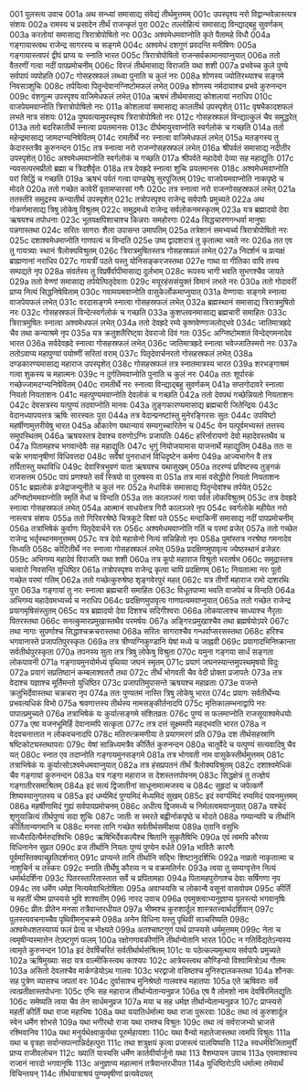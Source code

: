 001	पुलस्त्य उवाच
001a	अथ सन्ध्यां समासाद्य संवेद्यं तीर्थमुत्तमम्
001c	उपस्पृश्य नरो विद्वान्भवेन्नास्त्यत्र संशयः
002a	रामस्य च प्रसादेन तीर्थं राजन्कृतं पुरा
002c	तल्लोहित्यं समासाद्य विन्द्याद्बहु सुवर्णकम्
003a	करतोयां समासाद्य त्रिरात्रोपोषितो नरः
003c	अश्वमेधमवाप्नोति कृते पैतामहे विधौ
004a	गङ्गायास्त्वथ राजेन्द्र सागरस्य च सङ्गमे
004c	अश्वमेधं दशगुणं प्रवदन्ति मनीषिणः
005a	गङ्गायास्त्वपरं द्वीपं प्राप्य यः स्नाति भारत
005c	त्रिरात्रोपोषितो राजन्सर्वकामानवाप्नुयात्
006a	ततो वैतरणीं गत्वा नदीं पापप्रमोचनीम्
006c	विरजं तीर्थमासाद्य विराजति यथा शशी
007a	प्रभवेच्च कुले पुण्ये सर्वपापं व्यपोहति
007c	गोसहस्रफलं लब्ध्वा पुनाति च कुलं नरः
008a	शोणस्य ज्योतिरथ्याश्च सङ्गमे निवसञ्शुचिः
008c	तर्पयित्वा पितॄन्देवानग्निष्टोमफलं लभेत्
009a	शोणस्य नर्मदायाश्च प्रभवे कुरुनन्दन
009c	वंशगुल्म उपस्पृश्य वाजिमेधफलं लभेत्
010a	ऋषभं तीर्थमासाद्य कोशलायां नराधिप
010c	वाजपेयमवाप्नोति त्रिरात्रोपोषितो नरः
011a	कोशलायां समासाद्य कालतीर्थ उपस्पृशेत्
011c	वृषभैकादशफलं लभते नात्र संशयः
012a	पुष्पवत्यामुपस्पृश्य त्रिरात्रोपोषितो नरः
012c	गोसहस्रफलं विन्द्यात्कुलं चैव समुद्धरेत्
013a	ततो बदरिकातीर्थे स्नात्वा प्रयतमानसः
013c	दीर्घमायुरवाप्नोति स्वर्गलोकं च गच्छति
014a	ततो महेन्द्रमासाद्य जामदग्न्यनिषेवितम्
014c	रामतीर्थे नरः स्नात्वा वाजिमेधफलं लभेत्
015a	मतङ्गस्य तु केदारस्तत्रैव कुरुनन्दन
015c	तत्र स्नात्वा नरो राजन्गोसहस्रफलं लभेत्
016a	श्रीपर्वतं समासाद्य नदीतीर उपस्पृशेत्
016c	अश्वमेधमवाप्नोति स्वर्गलोकं च गच्छति
017a	श्रीपर्वते महादेवो देव्या सह महाद्युतिः
017c	न्यवसत्परमप्रीतो ब्रह्मा च त्रिदशैर्वृतः
018a	तत्र देवह्रदे स्नात्वा शुचिः प्रयतमानसः
018c	अश्वमेधमवाप्नोति परां सिद्धिं च गच्छति
019a	ऋषभं पर्वतं गत्वा पाण्ड्येषु सुरपूजितम्
019c	वाजपेयमवाप्नोति नाकपृष्ठे च मोदते
020a	ततो गच्छेत कावेरीं वृतामप्सरसां गणैः
020c	तत्र स्नात्वा नरो राजन्गोसहस्रफलं लभेत्
021a	ततस्तीरे समुद्रस्य कन्यातीर्थ उपस्पृशेत्
021c	तत्रोपस्पृश्य राजेन्द्र सर्वपापैः प्रमुच्यते
022a	अथ गोकर्णमासाद्य त्रिषु लोकेषु विश्रुतम्
022c	समुद्रमध्ये राजेन्द्र सर्वलोकनमस्कृतम्
023a	यत्र ब्रह्मादयो देवा ऋषयश्च तपोधनाः
023c	भूतयक्षपिशाचाश्च किन्नराः समहोरगाः
024a	सिद्धचारणगन्धर्वा मानुषाः पन्नगास्तथा
024c	सरितः सागराः शैला उपासन्त उमापतिम्
025a	तत्रेशानं समभ्यर्च्य त्रिरात्रोपोषितो नरः
025c	दशाश्वमेधमाप्नोति गाणपत्यं च विन्दति
025e	उष्य द्वादशरात्रं तु कृतात्मा भवते नरः
026a	तत एव तु गायत्र्याः स्थानं त्रैलोक्यविश्रुतम्
026c	त्रिरात्रमुषितस्तत्र गोसहस्रफलं लभेत्
027a	निदर्शनं च प्रत्यक्षं ब्राह्मणानां नराधिप
027c	गायत्रीं पठते यस्तु योनिसङ्करजस्तथा
027e	गाथा वा गीतिका वापि तस्य सम्पद्यते नृप
028a	संवर्तस्य तु विप्रर्षेर्वापीमासाद्य दुर्लभाम्
028c	रूपस्य भागी भवति सुभगश्चैव जायते
029a	ततो वेण्णां समासाद्य तर्पयेत्पितृदेवताः
029c	मयूरहंससंयुक्तं विमानं लभते नरः
030a	ततो गोदावरीं प्राप्य नित्यं सिद्धनिषेविताम्
030c	गवामयमवाप्नोति वासुकेर्लोकमाप्नुयात्
031a	वेण्णायाः सङ्गमे स्नात्वा वाजपेयफलं लभेत्
031c	वरदासङ्गमे स्नात्वा गोसहस्रफलं लभेत्
032a	ब्रह्मस्थानं समासाद्य त्रिरात्रमुषितो नरः
032c	गोसहस्रफलं विन्देत्स्वर्गलोकं च गच्छति
033a	कुशप्लवनमासाद्य ब्रह्मचारी समाहितः
033c	त्रिरात्रमुषितः स्नात्वा अश्वमेधफलं लभेत्
034a	ततो देवह्रदे रम्ये कृष्णवेण्णाजलोद्भवे
034c	जातिमात्रह्रदे चैव तथा कन्याश्रमे नृप
035a	यत्र क्रतुशतैरिष्ट्वा देवराजो दिवं गतः
035c	अग्निष्टोमशतं विन्देद्गमनादेव भारत
036a	सर्वदेवह्रदे स्नात्वा गोसहस्रफलं लभेत्
036c	जातिमात्रह्रदे स्नात्वा भवेज्जातिस्मरो नरः
037a	ततोऽवाप्य महापुण्यां पयोष्णीं सरितां वराम्
037c	पितृदेवार्चनरतो गोसहस्रफलं लभेत्
038a	दण्डकारण्यमासाद्य महाराज उपस्पृशेत्
038c	गोसहस्रफलं तत्र स्नातमात्रस्य भारत
039a	शरभङ्गाश्रमं गत्वा शुकस्य च महात्मनः
039c	न दुर्गतिमवाप्नोति पुनाति च कुलं नरः
040a	ततः शूर्पारकं गच्छेज्जामदग्न्यनिषेवितम्
040c	रामतीर्थे नरः स्नात्वा विन्द्याद्बहु सुवर्णकम्
041a	सप्तगोदावरे स्नात्वा नियतो नियताशनः
041c	महत्पुण्यमवाप्नोति देवलोकं च गच्छति
042a	ततो देवपथं गच्छेन्नियतो नियताशनः
042c	देवसत्रस्य यत्पुण्यं तदवाप्नोति मानवः
043a	तुङ्गकारण्यमासाद्य ब्रह्मचारी जितेन्द्रियः
043c	वेदानध्यापयत्तत्र ऋषिः सारस्वतः पुरा
044a	तत्र वेदान्प्रनष्टांस्तु मुनेरङ्गिरसः सुतः
044c	उपविष्टो महर्षीणामुत्तरीयेषु भारत
045a	ओंकारेण यथान्यायं सम्यगुच्चारितेन च
045c	येन यत्पूर्वमभ्यस्तं तत्तस्य समुपस्थितम्
046a	ऋषयस्तत्र देवाश्च वरुणोऽग्निः प्रजापतिः
046c	हरिर्नारायणो देवो महादेवस्तथैव च
047a	पितामहश्च भगवान्देवैः सह महाद्युतिः
047c	भृगुं नियोजयामास याजनार्थे महाद्युतिम्
048a	ततः स चक्रे भगवानृषीणां विधिवत्तदा
048c	सर्वेषां पुनराधानं विधिदृष्टेन कर्मणा
049a	आज्यभागेन वै तत्र तर्पितास्तु यथाविधि
049c	देवास्त्रिभुवणं याता ऋषयश्च यथासुखम्
050a	तदरण्यं प्रविष्टस्य तुङ्गकं राजसत्तम
050c	पापं प्रणश्यते सर्वं स्त्रियो वा पुरुषस्य वा
051a	तत्र मासं वसेद्धीरो नियतो नियताशनः
051c	ब्रह्मलोकं व्रजेद्राजन्पुनीते च कुलं नरः
052a	मेधाविकं समासाद्य पितॄन्देवांश्च तर्पयेत्
052c	अग्निष्टोममवाप्नोति स्मृतिं मेधां च विन्दति
053a	ततः कालञ्जरं गत्वा पर्वतं लोकविश्रुतम्
053c	तत्र देवह्रदे स्नात्वा गोसहस्रफलं लभेत्
054a	आत्मानं साधयेत्तत्र गिरौ कालञ्जरे नृप
054c	स्वर्गलोके महीयेत नरो नास्त्यत्र संशयः
055a	ततो गिरिवरश्रेष्ठे चित्रकूटे विशां पते
055c	मन्दाकिनीं समासाद्य नदीं पापप्रमोचनीम्
056a	तत्राभिषेकं कुर्वाणः पितृदेवार्चने रतः
056c	अश्वमेधमवाप्नोति गतिं च परमां व्रजेत्
057a	ततो गच्छेत राजेन्द्र भर्तृस्थानमनुत्तमम्
057c	यत्र देवो महासेनो नित्यं सन्निहितो नृपः
058a	पुमांस्तत्र नरश्रेष्ठ गमनादेव सिध्यति
058c	कोटितीर्थे नरः स्नात्वा गोसहस्रफलं लभेत्
059a	प्रदक्षिणमुपावृत्य ज्येष्ठस्थानं व्रजेन्नरः
059c	अभिगम्य महादेवं विराजति यथा शशी
060a	तत्र कूपो महाराज विश्रुतो भरतर्षभ
060c	समुद्रास्तत्र चत्वारो निवसन्ति युधिष्ठिर
061a	तत्रोपस्पृश्य राजेन्द्र कृत्वा चापि प्रदक्षिणम्
061c	नियतात्मा नरः पूतो गच्छेत परमां गतिम्
062a	ततो गच्छेत्कुरुश्रेष्ठ शृङ्गवेरपुरं महत्
062c	यत्र तीर्णो महाराज रामो दाशरथिः पुरा
063a	गङ्गायां तु नरः स्नात्वा ब्रह्मचारी समाहितः
063c	विधूतपाप्मा भवति वाजपेयं च विन्दति
064a	अभिगम्य महादेवमभ्यर्च्य च नराधिप
064c	प्रदक्षिणमुपावृत्य गाणपत्यमवाप्नुयात्
065a	ततो गच्छेत राजेन्द्र प्रयागमृषिसंस्तुतम्
065c	यत्र ब्रह्मादयो देवा दिशश्च सदिगीश्वराः
066a	लोकपालाश्च साध्याश्च नैरृताः पितरस्तथा
066c	सनत्कुमारप्रमुखास्तथैव परमर्षयः
067a	अङ्गिरःप्रमुखाश्चैव तथा ब्रह्मर्षयोऽपरे
067c	तथा नागाः सुपर्णाश्च सिद्धाश्चक्रचरास्तथा
068a	सरितः सागराश्चैव गन्धर्वाप्सरसस्तथा
068c	हरिश्च भगवानास्ते प्रजापतिपुरस्कृतः
069a	तत्र त्रीण्यग्निकुण्डानि येषां मध्ये च जाह्नवी
069c	प्रयागादभिनिष्क्रान्ता सर्वतीर्थपुरस्कृता
070a	तपनस्य सुता तत्र त्रिषु लोकेषु विश्रुता
070c	यमुना गङ्गया सार्धं सङ्गता लोकपावनी
071a	गङ्गायमुनयोर्मध्यं पृथिव्या जघनं स्मृतम्
071c	प्रयागं जघनस्यान्तमुपस्थमृषयो विदुः
072a	प्रयागं सप्रतिष्ठानं कम्बलाश्वतरौ तथा
072c	तीर्थं भोगवती चैव वेदी प्रोक्ता प्रजापतेः
073a	तत्र वेदाश्च यज्ञाश्च मूर्तिमन्तो युधिष्ठिर
073c	प्रजापतिमुपासन्ते ऋषयश्च महाव्रताः
073e	यजन्ते क्रतुभिर्देवास्तथा चक्रचरा नृप
074a	ततः पुण्यतमं नास्ति त्रिषु लोकेषु भारत
074c	प्रयागः सर्वतीर्थेभ्यः प्रभवत्यधिकं विभो
075a	श्रवणात्तस्य तीर्थस्य नामसङ्कीर्तनादपि
075c	मृत्तिकालम्भनाद्वापि नरः पापात्प्रमुच्यते
076a	तत्राभिषेकं यः कुर्यात्सङ्गमे संशितव्रतः
076c	पुण्यं स फलमाप्नोति राजसूयाश्वमेधयोः
077a	एषा यजनभूमिर्हि देवानामपि सत्कृता
077c	तत्र दत्तं सूक्ष्ममपि महद्भवति भारत
078a	न वेदवचनात्तात न लोकवचनादपि
078c	मतिरुत्क्रमणीया ते प्रयागमरणं प्रति
079a	दश तीर्थसहस्राणि षष्टिकोट्यस्तथापराः
079c	येषां सान्निध्यमत्रैव कीर्तितं कुरुनन्दन
080a	चातुर्वेदे च यत्पुण्यं सत्यवादिषु चैव यत्
080c	स्नात एव तदाप्नोति गङ्गायमुनसङ्गमे
081a	तत्र भोगवती नाम वासुकेस्तीर्थमुत्तमम्
081c	तत्राभिषेकं यः कुर्यात्सोऽश्वमेधमवाप्नुयात्
082a	तत्र हंसप्रपतनं तीर्थं त्रैलोक्यविश्रुतम्
082c	दशाश्वमेधिकं चैव गङ्गायां कुरुनन्दन
083a	यत्र गङ्गा महाराज स देशस्तत्तपोवनम्
083c	सिद्धक्षेत्रं तु तज्ज्ञेयं गङ्गातीरसमाश्रितम्
084a	इदं सत्यं द्विजातीनां साधूनामात्मजस्य च
084c	सुहृदां च जपेत्कर्णे शिष्यस्यानुगतस्य च
085a	इदं धर्म्यमिदं पुण्यमिदं मेध्यमिदं सुखम्
085c	इदं स्वर्ग्यमिदं रम्यमिदं पावनमुत्तमम्
086a	महर्षीणामिदं गुह्यं सर्वपापप्रमोचनम्
086c	अधीत्य द्विजमध्ये च निर्मलत्वमवाप्नुयात्
087a	यश्चेदं शृणुयान्नित्यं तीर्थपुण्यं सदा शुचिः
087c	जातीः स स्मरते बह्वीर्नाकपृष्ठे च मोदते
088a	गम्यान्यपि च तीर्थानि कीर्तितान्यगमानि च
088c	मनसा तानि गच्छेत सर्वतीर्थसमीक्षया
089a	एतानि वसुभिः साध्यैरादित्यैर्मरुदश्विभिः
089c	ऋषिभिर्देवकल्पैश्च श्रितानि सुकृतैषिभिः
090a	एवं त्वमपि कौरव्य विधिनानेन सुव्रत
090c	व्रज तीर्थानि नियतः पुण्यं पुण्येन वर्धते
091a	भावितैः कारणैः पूर्वमास्तिक्याच्छ्रुतिदर्शनात्
091c	प्राप्यन्ते तानि तीर्थानि सद्भिः शिष्टानुदर्शिभिः
092a	नाव्रतो नाकृतात्मा च नाशुचिर्न च तस्करः
092c	स्नाति तीर्थेषु कौरव्य न च वक्रमतिर्नरः
093a	त्वया तु सम्यग्वृत्तेन नित्यं धर्मार्थदर्शिना
093c	पितरस्तारितास्तात सर्वे च प्रपितामहाः
094a	पितामहपुरोगाश्च देवाः सर्षिगणा नृप
094c	तव धर्मेण धर्मज्ञ नित्यमेवाभितोषिताः
095a	अवाप्स्यसि च लोकान्वै वसूनां वासवोपम
095c	कीर्तिं च महतीं भीष्म प्राप्स्यसे भुवि शाश्वतीम्
096	नारद उवाच
096a	एवमुक्त्वाभ्यनुज्ञाप्य पुलस्त्यो भगवानृषिः
096c	प्रीतः प्रीतेन मनसा तत्रैवान्तरधीयत
097a	भीष्मश्च कुरुशार्दूल शास्त्रतत्त्वार्थदर्शिवान्
097c	पुलस्त्यवचनाच्चैव पृथिवीमनुचक्रमे
098a	अनेन विधिना यस्तु पृथिवीं सञ्चरिष्यति
098c	अश्वमेधशतस्याग्र्यं फलं प्रेत्य स भोक्ष्यते
099a	अतश्चाष्टगुणं पार्थ प्राप्स्यसे धर्ममुत्तमम्
099c	नेता च त्वमृषीन्यस्मात्तेन तेऽष्टगुणं फलम्
100a	रक्षोगणावकीर्णानि तीर्थान्येतानि भारत
100c	न गतिर्विद्यतेऽन्यस्य त्वामृते कुरुनन्दन
101a	इदं देवर्षिचरितं सर्वतीर्थार्थसंश्रितम्
101c	यः पठेत्कल्यमुत्थाय सर्वपापैः प्रमुच्यते
102a	ऋषिमुख्याः सदा यत्र वाल्मीकिस्त्वथ काश्यपः
102c	आत्रेयस्त्वथ कौण्डिन्यो विश्वामित्रोऽथ गौतमः
103a	असितो देवलश्चैव मार्कण्डेयोऽथ गालवः
103c	भरद्वाजो वसिष्ठश्च मुनिरुद्दालकस्तथा
104a	शौनकः सह पुत्रेण व्यासश्च जपतां वरः
104c	दुर्वासाश्च मुनिश्रेष्ठो गालवश्च महातपाः
105a	एते ऋषिवराः सर्वे त्वत्प्रतीक्षास्तपोधनाः
105c	एभिः सह महाराज तीर्थान्येतान्यनुव्रज
106a	एष वै लोमशो नाम देवर्षिरमितद्युतिः
106c	समेष्यति त्वया चैव तेन सार्धमनुव्रज
107a	मया च सह धर्मज्ञ तीर्थान्येतान्यनुव्रज
107c	प्राप्स्यसे महतीं कीर्तिं यथा राजा महाभिषः
108a	यथा ययातिर्धर्मात्मा यथा राजा पुरूरवाः
108c	तथा त्वं कुरुशार्दूल स्वेन धर्मेण शोभसे
109a	यथा भगीरथो राजा यथा रामश्च विश्रुतः
109c	तथा त्वं सर्वराजभ्यो भ्राजसे रश्मिवानिव
110a	यथा मनुर्यथेक्ष्वाकुर्यथा पूरुर्महायशाः
110c	यथा वैन्यो महातेजास्तथा त्वमपि विश्रुतः
111a	यथा च वृत्रहा सर्वान्सपत्नान्निर्दहत्पुरा
111c	तथा शत्रुक्षयं कृत्वा प्रजास्त्वं पालयिष्यसि
112a	स्वधर्मविजितामुर्वीं प्राप्य राजीवलोचन
112c	ख्यातिं यास्यसि धर्मेण कार्तवीर्यार्जुनो यथा
113	वैशम्पायन उवाच
113a	एवमाश्वास्य राजानं नारदो भगवानृषिः
113c	अनुज्ञाप्य महात्मानं तत्रैवान्तरधीयत
114a	युधिष्ठिरोऽपि धर्मात्मा तमेवार्थं विचिन्तयन्
114c	तीर्थयात्राश्रयं पुण्यमृषीणां प्रत्यवेदयत्
